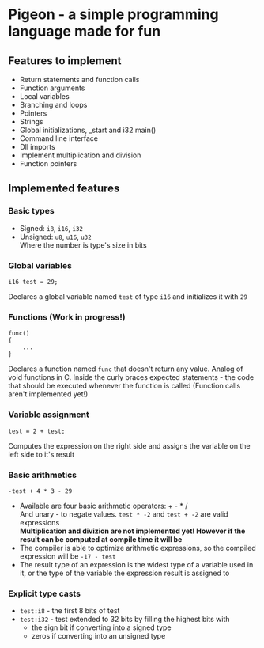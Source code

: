 # Pigeon - a simple programming language made for fun
## Features to implement
- Return statements and function calls
- Function arguments
- Local variables
- Branching and loops
- Pointers
- Strings
- Global initializations, _start and i32 main()
- Command line interface
- Dll imports
- Implement multiplication and division
- Function pointers
## Implemented features
### Basic types
- Signed: `i8`, `i16`, `i32`
- Unsigned: `u8`, `u16`, `u32`<br/>
Where the number is type's size in bits
### Global variables
```
i16 test = 29;
```
Declares a global variable named `test` of type `i16` and initializes it with `29`
### Functions (Work in progress!)
```
func()
{
    ...
}
```
Declares a function named `func` that doesn't return any value. Analog of void functions in C.
Inside the curly braces expected statements - the code that should be executed whenever the
function is called (Function calls aren't implemented yet!)
### Variable assignment
```
test = 2 + test;
```
Computes the expression on the right side and assigns the variable on the left side
to it's result
### Basic arithmetics
```
-test + 4 * 3 - 29
```
- Available are four basic arithmetic operators: + - * /<br/>
  And unary - to negate values. `test * -2` and `test + -2` are valid expressions<br/>
  **Multiplication and divizion are not implemented yet!
  However if the result can be computed at compile time it will be**
- The compiler is able to optimize arithmetic expressions, so the compiled expression will be
  `-17 - test`
- The result type of an expression is the widest type of a variable used in it, or
  the type of the variable the expression result is assigned to
### Explicit type casts
- `test:i8` - the first 8 bits of test
- `test:i32` - test extended to 32 bits by filling the highest bits with
  - the sign bit if converting into a signed type
  - zeros if converting into an unsigned type
